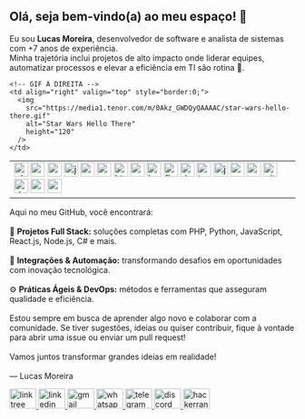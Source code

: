 <h2>Olá, seja bem-vindo(a) ao meu espaço! 👋</h2>
<p>
  Eu sou <strong>Lucas Moreira</strong>, desenvolvedor de software e analista de sistemas com +7 anos de experiência.<br>
  Minha trajetória inclui projetos de alto impacto onde liderar equipes, automatizar processos e elevar a eficiência em TI são rotina 🚀.
</p>

<!-- TABELA MINIMALISTA, SEM BORDAS -->
<table border="0" width="100%" cellspacing="0" cellpadding="0" style="border:0;">
  <tr>
    <!-- ÍCONES À ESQUERDA -->
    <td align="left" valign="top" style="border:0;">
      <img src="https://cdn.jsdelivr.net/gh/devicons/devicon/icons/php/php-original.svg" alt="php" height="25" />
      <img src="https://cdn.jsdelivr.net/gh/devicons/devicon/icons/python/python-original.svg" alt="python" height="25" />
      <img src="https://cdn.jsdelivr.net/gh/devicons/devicon/icons/csharp/csharp-original.svg" alt="csharp" height="25" />
      <img src="https://cdn.jsdelivr.net/gh/devicons/devicon/icons/javascript/javascript-original.svg" alt="js" height="25" />
      <img src="https://cdn.jsdelivr.net/gh/devicons/devicon/icons/react/react-original.svg" alt="react" height="25" />
      <img src="https://cdn.jsdelivr.net/gh/devicons/devicon/icons/nodejs/nodejs-original.svg" alt="nodejs" height="25" />
      <img src="https://cdn.jsdelivr.net/gh/devicons/devicon/icons/html5/html5-original.svg" alt="html5" height="25" />
      <img src="https://cdn.jsdelivr.net/gh/devicons/devicon/icons/css3/css3-original.svg" alt="css3" height="25" />
      <img src="https://cdn.jsdelivr.net/gh/devicons/devicon/icons/bootstrap/bootstrap-original.svg" alt="bootstrap" height="25" />
      <img src="https://cdn.jsdelivr.net/gh/devicons/devicon/icons/flask/flask-original.svg" alt="flask" height="25" />
      <img src="https://cdn.jsdelivr.net/gh/devicons/devicon/icons/dotnetcore/dotnetcore-original.svg" alt="dotnet" height="25" />
      <img src="https://cdn.jsdelivr.net/gh/devicons/devicon/icons/typescript/typescript-original.svg" alt="ts" height="25" />
      <img src="https://cdn.jsdelivr.net/gh/devicons/devicon/icons/java/java-original.svg" alt="java" height="25" />
      <img src="https://cdn.jsdelivr.net/gh/devicons/devicon/icons/mysql/mysql-original.svg" alt="mysql" height="25" />
      <img src="https://cdn.jsdelivr.net/gh/devicons/devicon/icons/postgresql/postgresql-original.svg" alt="postgresql" height="25" />
      <img src="https://cdn.jsdelivr.net/gh/devicons/devicon/icons/git/git-original.svg" alt="git" height="25" />
      <img src="https://cdn.jsdelivr.net/gh/devicons/devicon/icons/docker/docker-original.svg" alt="docker" height="25" />
      <img src="https://cdn.jsdelivr.net/gh/devicons/devicon/icons/amazonwebservices/amazonwebservices-line-wordmark.svg" alt="aws" height="25" />
      <img src="https://cdn.jsdelivr.net/gh/devicons/devicon/icons/azure/azure-original.svg" alt="azure" height="25" />
    </td>

    <!-- GIF À DIREITA -->
    <td align="right" valign="top" style="border:0;">
      <img 
        src="https://media1.tenor.com/m/0Akz_GWDQyQAAAAC/star-wars-hello-there.gif"
        alt="Star Wars Hello There"
        height="120"
      />
    </td>
  </tr>
</table>

<p>
  Aqui no meu GitHub, você encontrará:<br><br>
  🚀 <strong>Projetos Full Stack:</strong> soluções completas com PHP, Python, JavaScript, React.js, Node.js, C# e mais.<br><br>
  🔌 <strong>Integrações & Automação:</strong> transformando desafios em oportunidades com inovação tecnológica.<br><br>
  ⚙️ <strong>Práticas Ágeis & DevOps:</strong> métodos e ferramentas que asseguram qualidade e eficiência.<br><br>
  Estou sempre em busca de aprender algo novo e colaborar com a comunidade.  
  Se tiver sugestões, ideias ou quiser contribuir, fique à vontade para abrir uma issue ou enviar um pull request!<br><br>
  Vamos juntos transformar grandes ideias em realidade!<br><br>
  — Lucas Moreira
</p>

<!-- LINKS DE CONTATO -->
<div>
  <a href="https://linktr.ee/seudomain">
    <img src="https://raw.githubusercontent.com/maurodesouza/profile-readme-generator/master/src/assets/icons/social/linktree/default.svg" width="47" height="35" alt="linktree" />
  </a>
  <a href="https://www.linkedin.com/in/lucasabmoreira/">
    <img src="https://raw.githubusercontent.com/maurodesouza/profile-readme-generator/master/src/assets/icons/social/linkedin/default.svg" width="47" height="35" alt="linkedin" />
  </a>
  <a href="mailto:lucasabmoreira@gmail.com">
    <img src="https://raw.githubusercontent.com/maurodesouza/profile-readme-generator/master/src/assets/icons/social/gmail/default.svg" width="47" height="35" alt="gmail" />
  </a>
  <a href="https://wa.me/5521996582217">
    <img src="https://raw.githubusercontent.com/maurodesouza/profile-readme-generator/master/src/assets/icons/social/whatsapp/default.svg" width="47" height="35" alt="whatsapp" />
  </a>
  <a href="https://t.me/yourtelegramusername">
    <img src="https://raw.githubusercontent.com/maurodesouza/profile-readme-generator/master/src/assets/icons/social/telegram/default.svg" width="47" height="35" alt="telegram" />
  </a>
  <a href="https://discordapp.com/users/yourdiscordid">
    <img src="https://raw.githubusercontent.com/maurodesouza/profile-readme-generator/master/src/assets/icons/social/discord/default.svg" width="47" height="35" alt="discord" />
  </a>
  <a href="https://www.hackerrank.com/yourusername">
    <img src="https://raw.githubusercontent.com/maurodesouza/profile-readme-generator/master/src/assets/icons/social/hackerrank/default.svg" width="47" height="35" alt="hackerrank" />
  </a>
</div>
